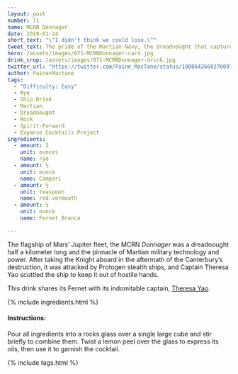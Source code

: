```yaml
---
layout: post
number: 71
name: MCRN Donnager
date: 2019-01-24
short_text: "\"I didn't think we could lose.\"" 
tweet_text: The pride of the Martian Navy, the dreadnought that captured the Knight and its crew, but then freed them to clear Mars' name regarding the Canterbury's destruction.
hero: /assets/images/071-MCRNDonnager-card.jpg
drink_crop: /assets/images/071-MCRNDonnager-drink.jpg
twitter_url: "https://twitter.com/Paine_MacTane/status/1088642660276097024"
author: Paine×Mactane
tags:
  - "Difficulty: Easy"
  - Rye
  - Ship Drink
  - Martian
  - Dreadnought
  - Rock
  - Spirit-Forward
  - Expanse Cocktails Project
ingredients:
  - amount: 2
    unit: ounces
    name: rye
  - amount: ½
    unit: ounce
    name: Campari
  - amount: ½
    unit: teaspoon
    name: red vermouth
  - amount: ¼
    unit: ounce
    name: Fernet Branca

---
```


The flagship of Mars’ Jupiter fleet, the MCRN *Donnager* was a dreadnought half a kilometer long and the pinnacle of Martian military technology and power. After taking the Knight aboard in the aftermath of the Canterbury’s destruction, it was attacked by Protogen stealth ships, and Captain Theresa Yao scuttled the ship to keep it out of hostile hands. 

This drink shares its Fernet with its indomitable captain, [Theresa Yao](/cocktails/2017/10/03/theresa-yao.). 

{% include ingredients.html %}

#### Instructions:

Pour all ingredients into a rocks glass over a single large cube and stir briefly to combine them. Twist a lemon peel over the glass to express its oils, then use it to garnish the cocktail.

{% include tags.html %}
